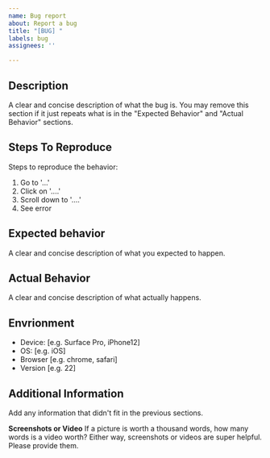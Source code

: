 ```yaml
---
name: Bug report
about: Report a bug
title: "[BUG] "
labels: bug
assignees: ''

---
```


## Description
A clear and concise description of what the bug is. You may remove this section if it just repeats what is in the "Expected Behavior" and "Actual Behavior" sections.

## Steps To Reproduce
Steps to reproduce the behavior:
1. Go to '...'
2. Click on '....'
3. Scroll down to '....'
4. See error

## Expected behavior
A clear and concise description of what you expected to happen.

## Actual Behavior
A clear and concise description of what actually happens.

## Envrionment
 - Device: [e.g. Surface Pro, iPhone12]
 - OS: [e.g. iOS]
 - Browser [e.g. chrome, safari]
 - Version [e.g. 22]

## Additional Information
Add any information that didn't fit in the previous sections.

**Screenshots or Video**
If a picture is worth a thousand words, how many words is a video worth?  Either way, screenshots or videos are super helpful.  Please provide them.
